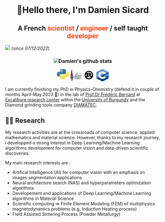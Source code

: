 <!-- # Hello there 👋 -->
<!-- README Header -->
<h1 align="center" id="title">👋Hello there, I'm Damien Sicard</h1>


<h2 align="center" id="presentation"> A French <span style="color:#FF3E00;font-weight:bold">scientist </span> / <span style="color:#FF3E00;font-weight:bold"> engineer </span> / self taught <span style="color:#FF3E00;font-weight:bold"> developer </span> </h2>

![](https://komarev.com/ghpvc/?username=altar31)
(*since 07/12/2022*)


<!-- Programming Languages -->
<h3 align="center" id="languages">

![Damien's github stats](https://github-readme-stats.vercel.app/api?username=altar31&count_private=true&show_icons=true&theme=moltack)<a href="https://github.com/altar31/github-readme-stats">
</h3>



<p align="center">
    <!------>
    <a href="https://www.python.org" target="blank" rel="noreferrer">
    <img src="public/python-logo.svg" alt="python" width="40" height="40"/></a>
    <!------>
    <a href="https://elixir-lang.org/" target="blank" rel="noreferrer">
    <img src="public/elixir-logo.png" alt="elixir" width="36" height="40"/></a>
     <!------>
    <a href="https://www.rust-lang.org/" target="blank" rel="noreferrer">
    <img src="public/rust-logo.svg" alt="matlab" width="40" height="40"/></a>
    <!------>
    <a href="https://isocpp.org/" target="blank" rel="noreferrer">
    <img src="public/cpp-logo.png" alt="cpp" width="40" height="40"/></a>
    <!------>
</p>

I am currently finishing my PhD in Physics-Chemistry (defend it in couple of months April-May 2023 🎉) in the lab of  [Prof.Dr Frédéric Bernard](https://icb.u-bourgogne.fr/equipe/frederic-bernard/#carriere) at [Excalibure research center](https://icb.u-bourgogne.fr/en/excalibure-center/) within the [University of Burgundy](https://en.u-bourgogne.fr/) and the Diamond grinding tools company [DIAMATEC](http://www.diamatec.fr/en/).

## 👨‍🔬 Research 
My research activities are at the crossroads of computer science, applied mathematics and material science. However, thanks to my research journey, i developped a strong interest in Deep Learning/Machine Learning algorithms development for computer vision and data-driven scientific discoveries.

<!-- - 👀 I’m interested in ...
- 🌱 I’m currently learning ...
- 💞️ I’m looking to collaborate on ...
- 📫 How to reach me ... -->
My main research interests are :
* Artifical Intelligence (AI) for computer vision  with an emphasis on images segmentation applications
* Neural architecture search (NAS) and hyperparameters optimization algorithms 
* Developement and applications of Deep Learning/Machine Learning algorithms in Material Science
* Scientific computing => Finite Element Modeling (FEM) of multiphysics magnetodynamics problems (e.g, Induction Heating process)
* Field Assisted Sintering Process (Powder Metallurgy)





<!---
altar31/altar31 is a ✨ special ✨ repository because its `README.md` (this file) appears on your GitHub profile.
You can click the Preview link to take a look at your changes.
--->
